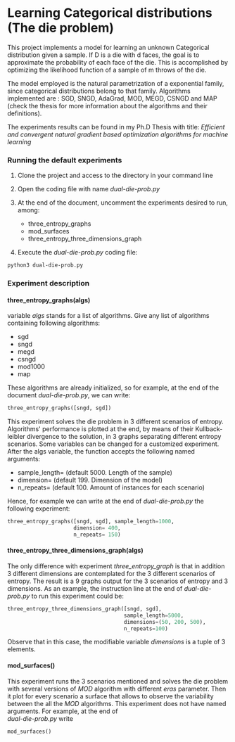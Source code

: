 # Learning Categorical distributions (The die problem) 

This project implements a model for learning an unknown Categorical
distribution given a sample. If D is a die with d faces, the
goal is to approximate the probability of each face of the
die. This is accomplished by optimizing the likelihood function
of a sample of m throws of the die. 

The model employed is the natural parametrization of a 
exponential family, since categorical distributions 
belong to that family. Algorithms implemented are : SGD,
SNGD, AdaGrad, MOD, MEGD, CSNGD and MAP (check the thesis
for more information about the algorithms and their 
definitions). 

The experiments results can be found in my Ph.D Thesis 
with title: _Efficient and convergent natural gradient
based optimization algorithms for machine learning_ 
 
### Running the default experiments
1. Clone the project and access to the directory in your command line

2. Open the coding file with name _dual-die-prob.py_

3. At the end of the document, uncomment the experiments 
desired to run, among:
    - three_entropy_graphs 
    - mod_surfaces
    - three_entropy_three_dimensions_graph
   
4. Execute the _dual-die-prob.py_ coding file:
```bash
python3 dual-die-prob.py
```

### Experiment description
#### three_entropy_graphs(algs)
variable _algs_ stands for a list of algorithms. Give any list
of algorithms containing following algorithms:
  - sgd 
  - sngd 
  - megd 
  - csngd
  - mod1000
  - map

These algorithms are already initialized, so for example, 
at the end of the document _dual-die-prob.py_, we can write:
```python
three_entropy_graphs([sngd, sgd])
```
This experiment solves the die problem in 3 different scenarios
of entropy. Algorithms' performance is plotted at the end, 
by means of their Kullback-leibler divergence to the 
solution, in 3 graphs separating different entropy scenarios.
Some variables can be changed for a customized
experiment. After the algs variable, the function accepts 
the following named arguments:
  - sample_length= (default 5000. Length of the sample)
  - dimension= (default 199. Dimension of the model)
  - n_repeats= (default 100. Amount of instances for each scenario)

Hence, for example we can write at the end of _dual-die-prob.py_
the following experiment:
```python
three_entropy_graphs([sngd, sgd], sample_length=1000, 
                     dimension= 400,
                     n_repeats= 150)
```
#### three_entropy_three_dimensions_graph(algs)
The only difference with experiment _three_entropy_graph_ is that 
in addition 3 different dimensions are contemplated for the
3 different scenarios of entropy. The result is a 9 graphs
output for the 3 scenarios of entropy and 3 dimensions.
As an example, the 
instruction line at the end of  _dual-die-prob.py_
to run this experiment could be:
```python
three_entropy_three_dimensions_graph([sngd, sgd], 
                                     sample_length=5000,
                                     dimensions=(50, 200, 500),
                                     n_repeats=100)
```
Observe that in this case, the modifiable variable _dimensions_
is a tuple of 3 elements.
#### mod_surfaces()
This experiment runs the 3 scenarios mentioned and solves 
the die problem with several versions of _MOD_ algorithm
with different _eras_ parameter. Then it plot for every
scenario a surface that allows to observe the variability
between the all the _MOD_ algorithms. This experiment 
does not have named arguments. For example, at the end of  
_dual-die-prob.py_ write
```python
mod_surfaces()
```
